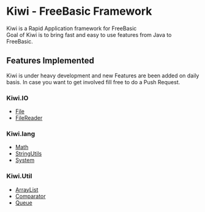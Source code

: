 # Kiwi - FreeBasic Framework
Kiwi is a Rapid Application framework for FreeBasic <br>
Goal of Kiwi is to bring fast and easy to use features from Java to FreeBasic.


## Features Implemented
Kiwi is under heavy development and new Features are been added on daily basis. In case you want to get involved fill free to do a Push Request.

### Kiwi.IO
* [File](https://github.com/nsiatras/kiwi/wiki/kiwi.io.File)
* [FileReader](https://github.com/nsiatras/kiwi/wiki/kiwi.io.FileReader)

### Kiwi.lang
* [Math](https://github.com/nsiatras/kiwi/wiki/kiwi.lang.Math)
* [StringUtils](https://github.com/nsiatras/kiwi/wiki/kiwi.lang.StringUtils)
* [System](https://github.com/nsiatras/kiwi/wiki/kiwi.lang.System)

### Kiwi.Util
* [ArrayList](https://github.com/nsiatras/kiwi/wiki/kiwi.util.ArrayList)
* [Comparator](https://github.com/nsiatras/kiwi/wiki/kiwi.util.Comparator)
* [Queue](https://github.com/nsiatras/kiwi/wiki/kiwi.util.Queue)

